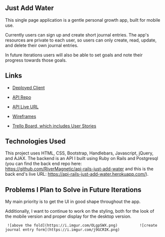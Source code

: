 ## Just Add Water

This single page application is a gentle personal growth app, built for mobile use.

Currently users can sign up and create short journal entries. The app's resources are private to each user, so users can only create, read, update, and delete their own journal entries.

In future iterations users will also be able to set goals and note their progress towards those goals.


## Links

* [Deployed Client](https://rivermagnetic.github.io/client-just-add-water/)

* [API Repo](https://github.com/RiverMagnetic/api-rails-just-add-water)

* [API Live URL](https://api-rails-just-add-water.herokuapp.com/)

* [Wireframes](https://github.com/RiverMagnetic/client-just-add-water/blob/master/just-add-water-original-wireframes.jpg)

* [Trello Board, which includes User Stories](https://trello.com/b/SyRpniLn)


## Technologies Used

This project uses HTML, CSS, Bootstrap, Handlebars, Javascript, jQuery, and AJAX. The backend is an API I built using Ruby on Rails and Postgresql (you can find the back end repo here: https://github.com/RiverMagnetic/api-rails-just-add-water and this is the back end's live URL: https://api-rails-just-add-water.herokuapp.com/).


## Problems I Plan to Solve in Future Iterations

My main priority is to get the UI in good shape throughout the app. 

Additionally, I want to continue to work on the styling, both for the look of the mobile version and proper display for the desktop version.


     ![above the fold](https://i.imgur.com/OLgpSWX.png)          ![create journal entry form](https://i.imgur.com/j9GCRIK.png)